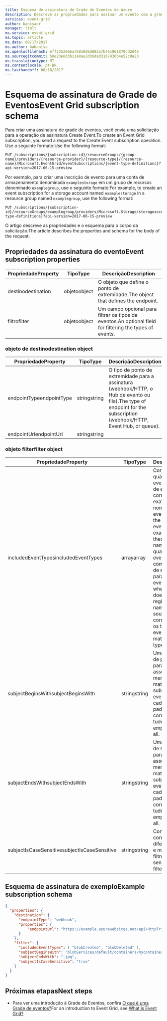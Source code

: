 ```yaml
---
title: Esquema de assinatura de Grade de Eventos do Azure
description: Descreve as propriedades para assinar um evento com a grade de eventos do Azure.
services: event-grid
author: banisadr
manager: timlt
ms.service: event-grid
ms.topic: article
ms.date: 08/17/2017
ms.author: babanisa
ms.openlocfilehash: eff2352066a76010d6d882a7b7e1961870cd2d46
ms.sourcegitcommit: 50e23e8d3b1148ae2d36dad3167936b4e52c8a23
ms.translationtype: MT
ms.contentlocale: pt-BR
ms.lasthandoff: 08/18/2017
---
```

# <a name="event-grid-subscription-schema"></a><span data-ttu-id="f9c6b-103">Esquema de assinatura de Grade de Eventos</span><span class="sxs-lookup"><span data-stu-id="f9c6b-103">Event Grid subscription schema</span></span>

<span data-ttu-id="f9c6b-104">Para criar uma assinatura de grade de eventos, você envia uma solicitação para a operação de assinatura Create Event.</span><span class="sxs-lookup"><span data-stu-id="f9c6b-104">To create an Event Grid subscription, you send a request to the Create Event subscription operation.</span></span> <span data-ttu-id="f9c6b-105">Use o seguinte formato:</span><span class="sxs-lookup"><span data-stu-id="f9c6b-105">Use the following format:</span></span>

```
PUT /subscriptions/{subscription-id}/resourceGroups/{group-name}/providers/{resource-provider}/{resource-type}/{resource-name}/Microsoft.EventGrid/eventSubscriptions/{event-type-definitions}?api-version=2017-06-15-preview
``` 

<span data-ttu-id="f9c6b-106">Por exemplo, para criar uma inscrição de evento para uma conta de armazenamento denominada `examplestorage` em um grupo de recursos denominado `examplegroup`, use o seguinte formato:</span><span class="sxs-lookup"><span data-stu-id="f9c6b-106">For example, to create an event subscription for a storage account named `examplestorage` in a resource group named `examplegroup`, use the following format:</span></span>

```
PUT /subscriptions/{subscription-id}/resourceGroups/examplegroup/providers/Microsoft.Storage/storageaccounts/examplestorage/Microsoft.EventGrid/eventSubscriptions/{event-type-definitions}?api-version=2017-06-15-preview
``` 

<span data-ttu-id="f9c6b-107">O artigo descreve as propriedades e o esquema para o corpo da solicitação.</span><span class="sxs-lookup"><span data-stu-id="f9c6b-107">The article describes the properties and schema for the body of the request.</span></span>
 
## <a name="event-subscription-properties"></a><span data-ttu-id="f9c6b-108">Propriedades da assinatura do evento</span><span class="sxs-lookup"><span data-stu-id="f9c6b-108">Event subscription properties</span></span>

| <span data-ttu-id="f9c6b-109">Propriedade</span><span class="sxs-lookup"><span data-stu-id="f9c6b-109">Property</span></span> | <span data-ttu-id="f9c6b-110">Tipo</span><span class="sxs-lookup"><span data-stu-id="f9c6b-110">Type</span></span> | <span data-ttu-id="f9c6b-111">Descrição</span><span class="sxs-lookup"><span data-stu-id="f9c6b-111">Description</span></span> |
| -------- | ---- | ----------- |
| <span data-ttu-id="f9c6b-112">destino</span><span class="sxs-lookup"><span data-stu-id="f9c6b-112">destination</span></span> | <span data-ttu-id="f9c6b-113">objeto</span><span class="sxs-lookup"><span data-stu-id="f9c6b-113">object</span></span> | <span data-ttu-id="f9c6b-114">O objeto que define o ponto de extremidade.</span><span class="sxs-lookup"><span data-stu-id="f9c6b-114">The object that defines the endpoint.</span></span> |
| <span data-ttu-id="f9c6b-115">filtro</span><span class="sxs-lookup"><span data-stu-id="f9c6b-115">filter</span></span> | <span data-ttu-id="f9c6b-116">objeto</span><span class="sxs-lookup"><span data-stu-id="f9c6b-116">object</span></span> | <span data-ttu-id="f9c6b-117">Um campo opcional para filtrar os tipos de eventos.</span><span class="sxs-lookup"><span data-stu-id="f9c6b-117">An optional field for filtering the types of events.</span></span> |

### <a name="destination-object"></a><span data-ttu-id="f9c6b-118">objeto de destino</span><span class="sxs-lookup"><span data-stu-id="f9c6b-118">destination object</span></span>

| <span data-ttu-id="f9c6b-119">Propriedade</span><span class="sxs-lookup"><span data-stu-id="f9c6b-119">Property</span></span> | <span data-ttu-id="f9c6b-120">Tipo</span><span class="sxs-lookup"><span data-stu-id="f9c6b-120">Type</span></span> | <span data-ttu-id="f9c6b-121">Descrição</span><span class="sxs-lookup"><span data-stu-id="f9c6b-121">Description</span></span> |
| -------- | ---- | ----------- |
| <span data-ttu-id="f9c6b-122">endpointType</span><span class="sxs-lookup"><span data-stu-id="f9c6b-122">endpointType</span></span> | <span data-ttu-id="f9c6b-123">string</span><span class="sxs-lookup"><span data-stu-id="f9c6b-123">string</span></span> | <span data-ttu-id="f9c6b-124">O tipo de ponto de extremidade para a assinatura (webhook/HTTP, o Hub de evento ou fila).</span><span class="sxs-lookup"><span data-stu-id="f9c6b-124">The type of endpoint for the subscription (webhook/HTTP, Event Hub, or queue).</span></span> | 
| <span data-ttu-id="f9c6b-125">endpointUrl</span><span class="sxs-lookup"><span data-stu-id="f9c6b-125">endpointUrl</span></span> | <span data-ttu-id="f9c6b-126">string</span><span class="sxs-lookup"><span data-stu-id="f9c6b-126">string</span></span> |  | 

### <a name="filter-object"></a><span data-ttu-id="f9c6b-127">objeto filter</span><span class="sxs-lookup"><span data-stu-id="f9c6b-127">filter object</span></span>

| <span data-ttu-id="f9c6b-128">Propriedade</span><span class="sxs-lookup"><span data-stu-id="f9c6b-128">Property</span></span> | <span data-ttu-id="f9c6b-129">Tipo</span><span class="sxs-lookup"><span data-stu-id="f9c6b-129">Type</span></span> | <span data-ttu-id="f9c6b-130">Descrição</span><span class="sxs-lookup"><span data-stu-id="f9c6b-130">Description</span></span> |
| -------- | ---- | ----------- |
| <span data-ttu-id="f9c6b-131">includedEventTypes</span><span class="sxs-lookup"><span data-stu-id="f9c6b-131">includedEventTypes</span></span> | <span data-ttu-id="f9c6b-132">array</span><span class="sxs-lookup"><span data-stu-id="f9c6b-132">array</span></span> | <span data-ttu-id="f9c6b-133">Correspondência quando o tipo de evento na mensagem de evento é uma correspondência exata para esses nomes de tipo de evento.</span><span class="sxs-lookup"><span data-stu-id="f9c6b-133">Match when the event type in the event message is an exact match to one of these event type names.</span></span> <span data-ttu-id="f9c6b-134">Gera um erro quando o nome do evento não coincide com os nomes de tipo de evento registrados para a origem do evento.</span><span class="sxs-lookup"><span data-stu-id="f9c6b-134">Raises an error when event name does not match the registered event type names for the event source.</span></span> <span data-ttu-id="f9c6b-135">O padrão corresponde a todos os tipos de evento.</span><span class="sxs-lookup"><span data-stu-id="f9c6b-135">Default matches all event types.</span></span> |
| <span data-ttu-id="f9c6b-136">subjectBeginsWith</span><span class="sxs-lookup"><span data-stu-id="f9c6b-136">subjectBeginsWith</span></span> | <span data-ttu-id="f9c6b-137">string</span><span class="sxs-lookup"><span data-stu-id="f9c6b-137">string</span></span> | <span data-ttu-id="f9c6b-138">Uma correspondência de prefixo de filtro para o campo de assunto no evento mensagem.</span><span class="sxs-lookup"><span data-stu-id="f9c6b-138">A prefix-match filter to the subject field in the event message.</span></span> <span data-ttu-id="f9c6b-139">A cadeia de caracteres padrão ou vazia corresponde a tudo.</span><span class="sxs-lookup"><span data-stu-id="f9c6b-139">The default or empty string matches all.</span></span> | 
| <span data-ttu-id="f9c6b-140">subjectEndsWith</span><span class="sxs-lookup"><span data-stu-id="f9c6b-140">subjectEndsWith</span></span> | <span data-ttu-id="f9c6b-141">string</span><span class="sxs-lookup"><span data-stu-id="f9c6b-141">string</span></span> | <span data-ttu-id="f9c6b-142">Uma correspondência de sufixo de filtro para o campo de assunto no evento mensagem.</span><span class="sxs-lookup"><span data-stu-id="f9c6b-142">A suffix-match filter to the subject field in the event message.</span></span> <span data-ttu-id="f9c6b-143">A cadeia de caracteres padrão ou vazia corresponde a tudo.</span><span class="sxs-lookup"><span data-stu-id="f9c6b-143">The default or empty string matches all.</span></span> |
| <span data-ttu-id="f9c6b-144">subjectIsCaseSensitive</span><span class="sxs-lookup"><span data-stu-id="f9c6b-144">subjectIsCaseSensitive</span></span> | <span data-ttu-id="f9c6b-145">string</span><span class="sxs-lookup"><span data-stu-id="f9c6b-145">string</span></span> | <span data-ttu-id="f9c6b-146">Controla a correspondência que diferencia maiúsculas e minúsculas para filtros.</span><span class="sxs-lookup"><span data-stu-id="f9c6b-146">Controls case-sensitive matching for filters.</span></span> |


## <a name="example-subscription-schema"></a><span data-ttu-id="f9c6b-147">Esquema de assinatura de exemplo</span><span class="sxs-lookup"><span data-stu-id="f9c6b-147">Example subscription schema</span></span>

```json
{
  "properties": {
    "destination": {
      "endpointType": "webhook",
      "properties": {
          "endpointUrl": "https://example.azurewebsites.net/api/HttpTriggerCSharp1?code=VXbGWce53l48Mt8wuotr0GPmyJ/nDT4hgdFj9DpBiRt38qqnnm5OFg=="
      }
    },
    "filter": {
      "includedEventTypes": [ "blobCreated", "blobDeleted" ],
      "subjectBeginsWith": "blobServices/default/containers/mycontainer/log",
      "subjectEndsWith": ".jpg",
      "subjectIsCaseSensitive": "true"
    }
  }
}
```

## <a name="next-steps"></a><span data-ttu-id="f9c6b-148">Próximas etapas</span><span class="sxs-lookup"><span data-stu-id="f9c6b-148">Next steps</span></span>

* <span data-ttu-id="f9c6b-149">Para ver uma introdução à Grade de Eventos, confira [O que é uma Grade de eventos?](overview.md)</span><span class="sxs-lookup"><span data-stu-id="f9c6b-149">For an introduction to Event Grid, see [What is Event Grid?](overview.md)</span></span>